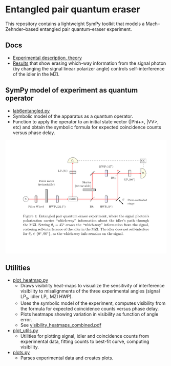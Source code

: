 
# Entangled pair quantum eraser

This repository contains a lightweight SymPy toolkit that models a
Mach–Zehnder–based entangled pair quantum-eraser experiment.

## Docs

- [Experimental description, theory](render/lab-6-entangled.pdf) 
- [Results](render/2025-05-29-visibility.pdf) that show erasing which-way information from the signal photon (by changing the signal linear polarizer angle) controls self-interference of the idler in the MZI.

## SymPy model of experiment as quantum operator

- [lab6entangled.py](lab6entangled.py) 
- Symbolic model of the apparatus as a quantum operator.
- Function to apply the operator to an initial state vector (|Phi+>, |VV>, etc) and obtain the symbolic formula for expected coincidence counts versus phase delay.


![fig.png](fig.png)

## Utilities

- [plot_heatmap.py](plot_heatmap.py) 
  - Draws visibility heat-maps to visualize the sensitivity of
    interference visibility to misalignments of the three experimental
    angles (signal LP<sub>s</sub>, idler LP<sub>i</sub>, MZI HWP).
  - Uses the symbolic model of the experiment, computes visibility from the formula for expected coincidence counts versus phase delay.
  - Plots heatmaps showing variation in visibility as function of angle error.
  - See [visibility_heatmaps_combined.pdf](visibility_heatmaps_combined.pdf)
- [plot_utils.py](plot_utils.py)   
  - Utilities for plotting signal, idler and coincidence counts from experimental data, 
  fitting counts to best-fit curve, computing visibility.
- [plots.py](plots.py) 
  - Parses experimental data and creates plots. 


